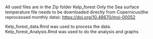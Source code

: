 All used files are in the Zip folder Kelp_forest
Only the Sea surface temperature file needs to be downloaded directly from Copernicus(the reprocessed monthly data): https://doi.org/10.48670/moi-00052 

Kelp_forest_data.Rmd was used to process the data. 
Kelp_forest_Analysis.Rmd was used to do the analysis and graphs
